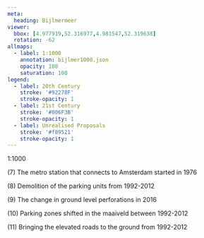 ```yaml
---
meta:
  heading: Bijlmermeer
viewer:
  bbox: [4.977919,52.316977,4.981547,52.319638]
  rotation: -62
allmaps:
  - label: 1:1000
    annotation: bijlmer1000.json
    opacity: 100
    saturation: 100
legend:
  - label: 20th Century
    stroke: '#92278F'
    stroke-opacity: 1
  - label: 21st Century
    stroke: '#006F3B'
    stroke-opacity: 1
  - label: Unrealised Proposals
    stroke: '#f89521'
    stroke-opacity: 1
---
```

1:1000

(7) The metro station that connects to Amsterdam started in 1976


(8) Demolition of the parking units from 1992-2012


(9) The change in ground level perforations in 2016


(10) Parking zones shifted in the maaiveld between 1992-2012


(11) Bringing the elevated roads to the ground from 1992-2012